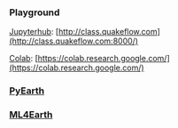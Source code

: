 ### Playground

[Jupyterhub](http://class.quakeflow.com:8000/): [http://class.quakeflow.com](http://class.quakeflow.com:8000/)

[Colab](https://colab.research.google.com/): [https://colab.research.google.com/](https://colab.research.google.com/)

### [PyEarth](../PyEarth)

### [ML4Earth](../ML4Earth)
